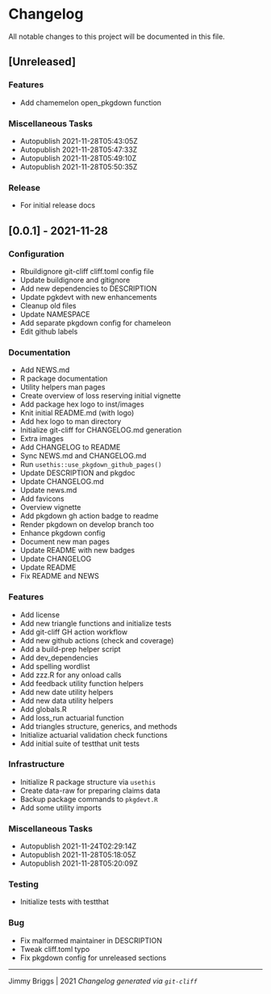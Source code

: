 # Changelog
All notable changes to this project will be documented in this file.

## [Unreleased]

### Features

- Add chamemelon open_pkgdown function

### Miscellaneous Tasks

- Autopublish 2021-11-28T05:43:05Z
- Autopublish 2021-11-28T05:47:33Z
- Autopublish 2021-11-28T05:49:10Z
- Autopublish 2021-11-28T05:50:35Z

### Release

- For initial release docs

## [0.0.1] - 2021-11-28

### Configuration

- Rbuildignore git-cliff cliff.toml config file
- Update buildignore and gitignore
- Add new dependencies to DESCRIPTION
- Update pgkdevt with new enhancements
- Cleanup old files
- Update NAMESPACE
- Add separate pkgdown config for chameleon
- Edit github labels

### Documentation

- Add NEWS.md
- R package documentation
- Utility helpers man pages
- Create overview of loss reserving initial vignette
- Add package hex logo to inst/images
- Knit initial README.md (with logo)
- Add hex logo to man directory
- Initialize git-cliff for CHANGELOG.md generation
- Extra images
- Add CHANGELOG to README
- Sync NEWS.md and CHANGELOG.md
- Run `usethis::use_pkgdown_github_pages()`
- Update DESCRIPTION and pkgdoc
- Update CHANGELOG.md
- Update news.md
- Add favicons
- Overview vignette
- Add pkgdown gh action badge to readme
- Render pkgdown on develop branch too
- Enhance pkgdown config
- Document new man pages
- Update README with new badges
- Update CHANGELOG
- Update README
- Fix README and NEWS

### Features

- Add license
- Add new triangle functions and initialize tests
- Add git-cliff GH action workflow
- Add new github actions (check and coverage)
- Add a build-prep helper script
- Add dev_dependencies
- Add spelling wordlist
- Add zzz.R for any onload calls
- Add feedback utility function helpers
- Add new date utility helpers
- Add new data utility helpers
- Add globals.R
- Add loss_run actuarial function
- Add triangles structure, generics, and methods
- Initialize actuarial validation check functions
- Add initial suite of testthat unit tests

### Infrastructure

- Initialize R package structure via `usethis`
- Create data-raw for preparing claims data
- Backup package commands to `pkgdevt.R`
- Add some utility imports

### Miscellaneous Tasks

- Autopublish 2021-11-24T02:29:14Z
- Autopublish 2021-11-28T05:18:05Z
- Autopublish 2021-11-28T05:20:09Z

### Testing

- Initialize tests with testthat

### Bug

- Fix malformed maintainer in DESCRIPTION
- Tweak cliff.toml typo
- Fix pkgdown config for unreleased sections

***
Jimmy Briggs | 2021
*Changelog generated via `git-cliff`*
